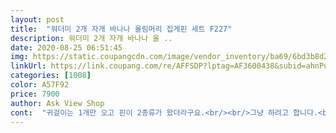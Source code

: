 ```yaml
---
layout: post 
title:  "워더미 2개 자개 바나나 올림머리 집게핀 세트 F227" 
description: 워더미 2개 자개 바나나 올 ..
date: 2020-08-25 06:51:45 
img: https://static.coupangcdn.com/image/vendor_inventory/ba69/6bd3b8d241876d0525aea975d2634726d896a4c119f3546ea6ccbc65c71a.jpeg 
linkUrl: https://link.coupang.com/re/AFFSDP?lptag=AF3600438&subid=ahnPublicAsk&pageKey=1943720165&itemId=3299923608&vendorItemId=71286850004&traceid=V0-113-4e22961f3ce3a671 
categories: [1008] 
color: A57F92 
price: 7900 
author: Ask View Shop 
cont:  "귀걸이는 1개만 오고 핀이 2종류가 왔더라구요.<br/><br/>그냥 하려고 합니다.<br/><br/>좀투박한드쌉니다 먼가2%부족한듯<br/>주문은 핀 1개에 귀걸이 2개를 했는데<br/>집게핀이 두개일필요는 없는데<br/>해보진 않았지만 실물도 예쁩니다<br/>" 
---
```

